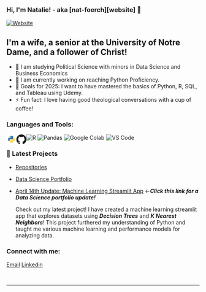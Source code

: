 ### Hi, I'm Natalie! - aka [nat-foerch][website] 👋

[![Website](https://img.shields.io/website?label=nat-foerch.github.io&style=for-the-badge&url=https://nat-foerch.github.io//)](https://nat-foerch.github.io/)

## I'm a wife, a senior at the University of Notre Dame, and a follower of Christ!
- 🔭 I am studying Political Science with minors in Data Science and Business Economics
- 🌱 I am currently working on reaching Python Proficiency.
- 🥅 Goals for 2025: I want to have mastered the basics of Python, R, SQL, and Tableau using Udemy.
- ⚡ Fun fact: I love having good theological conversations with a cup of coffee!

### Languages and Tools:
<p>
  <img align="left" alt="Python" width="26px" src="https://raw.githubusercontent.com/github/explore/80688e429a7d4ef2fca1e82350fe8e3517d3494d/topics/python/python.png" />
<img alt="R" src="https://img.shields.io/badge/-R-46a2f1?style=flat-square&logo=r&logoColor=white" />
<img align="left" alt="GitHub" width="26px" src="https://raw.githubusercontent.com/github/explore/78df643247d429f6cc873026c0622819ad797942/topics/github/github.png" />
<img alt="Pandas" src="https://img.shields.io/badge/-Pandas-2088FF?style=flat-square&logo=pandas&logoColor=white" />
<img alt="Google Colab" src="https://img.shields.io/badge/-Google Colab-45b8d8?style=flat-square&logo=googlecolab&logoColor=white" />
<img alt="VS Code" src="https://img.shields.io/badge/-VS_Code-1a73e8?style=flat-square&logo=google-cloud&logoColor=white" />


### 📕 Latest Projects

- [Repositories](https://github.com/nat-foerch?tab=repositories)
- [Data Science Portfolio](https://github.com/nat-foerch/Gonzalez--Data-Science-Portfolio/tree/main)
- [April 14th Update: Machine Learning Streamlit App](https://github.com/nat-foerch/Gonzalez--Data-Science-Portfolio/tree/main) <-***Click this link for a Data Science portfolio update!***

  Check out my latest project! I have created a machine learning streamlit app that explores datasets using ***Decision Trees*** and ***K Nearest Neighbors***! This project furthered my understanding of Python and taught me various machine learning and performance models for analyzing data. 


### Connect with me:

[Email](ngonzal4@nd.edu)
[Linkedin](www.linkedin.com/in/natalie-foerch-474371298)


<br />

---

[Email]: ngonzal4@nd.edu
[linkedin]: www.linkedin.com/in/natalie-foerch-474371298
<!--

